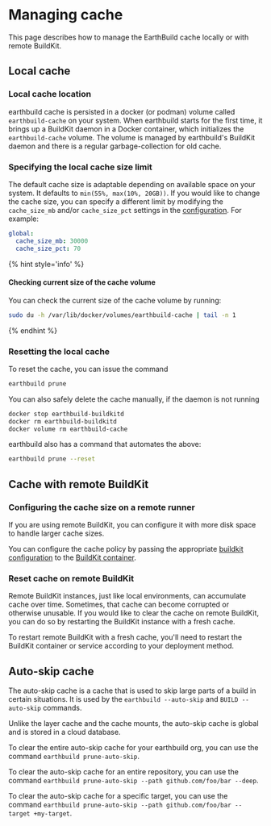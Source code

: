 # Managing cache

This page describes how to manage the EarthBuild cache locally or with remote BuildKit.

## Local cache

### Local cache location

earthbuild cache is persisted in a docker (or podman) volume called `earthbuild-cache` on your system. When earthbuild starts for the first time, it brings up a BuildKit daemon in a Docker container, which initializes the `earthbuild-cache` volume. The volume is managed by earthbuild's BuildKit daemon and there is a regular garbage-collection for old cache.

### Specifying the local cache size limit

The default cache size is adaptable depending on available space on your system. It defaults to `min(55%, max(10%, 20GB))`. If you would like to change the cache size, you can specify a different limit by modifying the `cache_size_mb` and/or `cache_size_pct` settings in the [configuration](../earthbuild-config/earthbuild-config.md). For example:

```yaml
global:
  cache_size_mb: 30000
  cache_size_pct: 70
```

{% hint style='info' %}
#### Checking current size of the cache volume
You can check the current size of the cache volume by running:

```bash
sudo du -h /var/lib/docker/volumes/earthbuild-cache | tail -n 1
```
{% endhint %}

### Resetting the local cache

To reset the cache, you can issue the command

```bash
earthbuild prune
```

You can also safely delete the cache manually, if the daemon is not running

```bash
docker stop earthbuild-buildkitd
docker rm earthbuild-buildkitd
docker volume rm earthbuild-cache
```

earthbuild also has a command that automates the above:

```bash
earthbuild prune --reset
```

## Cache with remote BuildKit

### Configuring the cache size on a remote runner

If you are using remote BuildKit, you can configure it with more disk space to handle larger cache sizes.

You can configure the cache policy by passing the appropriate [buildkit configuration](https://github.com/moby/buildkit/blob/master/docs/buildkitd.toml.md) to the [BuildKit container](../ci-integration/remote-buildkit.md).

### Reset cache on remote BuildKit

Remote BuildKit instances, just like local environments, can accumulate cache over time. Sometimes, that cache can become corrupted or otherwise unusable. If you would like to clear the cache on remote BuildKit, you can do so by restarting the BuildKit instance with a fresh cache.

To restart remote BuildKit with a fresh cache, you'll need to restart the BuildKit container or service according to your deployment method.

## Auto-skip cache

The auto-skip cache is a cache that is used to skip large parts of a build in certain situations. It is used by the `earthbuild --auto-skip` and `BUILD --auto-skip` commands.

Unlike the layer cache and the cache mounts, the auto-skip cache is global and is stored in a cloud database.

To clear the entire auto-skip cache for your earthbuild org, you can use the command `earthbuild prune-auto-skip`.

To clear the auto-skip cache for an entire repository, you can use the command `earthbuild prune-auto-skip --path github.com/foo/bar --deep`.

To clear the auto-skip cache for a specific target, you can use the command `earthbuild prune-auto-skip --path github.com/foo/bar --target +my-target`.

